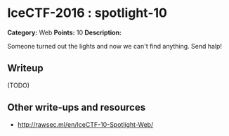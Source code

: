 # IceCTF-2016 : spotlight-10

**Category:** Web
**Points:** 10
**Description:**

Someone turned out the lights and now we can't find anything. Send halp!

## Writeup

(TODO)

## Other write-ups and resources

* http://rawsec.ml/en/IceCTF-10-Spotlight-Web/
